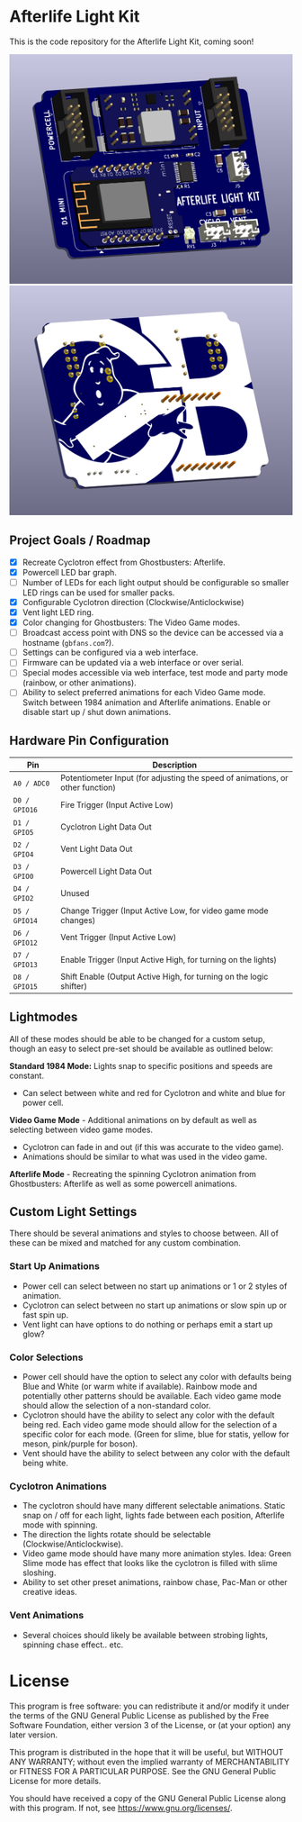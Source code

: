 # Afterlife Light Kit
This is the code repository for the Afterlife Light Kit, coming soon!

![PCB: Front](HARDWARE/images/afterlife-pcb.png)
![PCB: Back](HARDWARE/images/afterlife-pcb2.png)

## Project Goals / Roadmap
- [X] Recreate Cyclotron effect from Ghostbusters: Afterlife.
- [X] Powercell LED bar graph.
- [ ] Number of LEDs for each light output should be configurable so smaller LED rings can be used for smaller packs.
- [X] Configurable Cyclotron direction (Clockwise/Anticlockwise)
- [X] Vent light LED ring.
- [X] Color changing for Ghostbusters: The Video Game modes.
- [ ] Broadcast access point with DNS so the device can be accessed via a hostname (`gbfans.com`?).
- [ ] Settings can be configured via a web interface.
- [ ] Firmware can be updated via a web interface or over serial.
- [ ] Special modes accessible via web interface, test mode and party mode (rainbow, or other animations).
- [ ] Ability to select preferred animations for each Video Game mode. Switch between 1984 animation and Afterlife animations. Enable or disable start up / shut down animations.

## Hardware Pin Configuration
|    Pin    | Description |
| --------- | ----------- |
| `A0 / ADC0` | Potentiometer Input (for adjusting the speed of animations, or other function) |
| `D0 / GPIO16` | Fire Trigger (Input Active Low) |
| `D1 / GPIO5` | Cyclotron Light Data Out |
| `D2 / GPIO4` | Vent Light Data Out |
| `D3 / GPIO0` | Powercell Light Data Out |
| `D4 / GPIO2` | Unused |
| `D5 / GPIO14` | Change Trigger (Input Active Low, for video game mode changes) |
| `D6 / GPIO12` | Vent Trigger (Input Active Low) |
| `D7 / GPIO13` | Enable Trigger (Input Active High, for turning on the lights) |
| `D8 / GPIO15` | Shift Enable (Output Active High, for turning on the logic shifter) |

## Lightmodes

All of these modes should be able to be changed for a custom setup, though an easy to select pre-set should be available as outlined below:

**Standard 1984 Mode:** Lights snap to specific positions and speeds are constant.
 - Can select between white and red for Cyclotron and white and blue for power cell.

**Video Game Mode** - Additional animations on by default as well as selecting between video game modes.
 - Cyclotron can fade in and out (if this was accurate to the video game).
 - Animations should be similar to what was used in the video game.

**Afterlife Mode** - Recreating the spinning Cyclotron animation from Ghostbusters: Afterlife as well as some powercell animations.

## Custom Light Settings

There should be several animations and styles to choose between. All of these can be mixed and matched for any custom combination.

### Start Up Animations

- Power cell can select between no start up animations or 1 or 2 styles of animation.
- Cyclotron can select between no start up animations or slow spin up or fast spin up.
- Vent light can have options to do nothing or perhaps emit a start up glow?

### Color Selections

- Power cell should have the option to select any color with defaults being Blue and White (or warm white if available). Rainbow mode and potentially other patterns should be available. Each video game mode should allow the selection of a non-standard color.
- Cyclotron should have the ability to select any color with the default being red. Each video game mode should allow for the selection of a specific color for each mode. (Green for slime, blue for statis, yellow for meson, pink/purple for boson).
- Vent should have the ability to select between any color with the default being white.

### Cyclotron Animations

- The cyclotron should have many different selectable animations. Static snap on / off for each light, lights fade between each position, Afterlife mode with spinning.
- The direction the lights rotate should be selectable (Clockwise/Anticlockwise).
- Video game mode should have many more animation styles. Idea: Green Slime mode has effect that looks like the cyclotron is filled with slime sloshing.
- Ability to set other preset animations, rainbow chase, Pac-Man or other creative ideas.

### Vent Animations

- Several choices should likely be available between strobing lights, spinning chase effect.. etc.

# License

This program is free software: you can redistribute it and/or modify it under the terms of the GNU General Public License as published by the Free Software Foundation, either version 3 of the License, or (at your option) any later version.

This program is distributed in the hope that it will be useful, but WITHOUT ANY WARRANTY; without even the implied warranty of MERCHANTABILITY or FITNESS FOR A PARTICULAR PURPOSE. See the GNU General Public License for more details.

You should have received a copy of the GNU General Public License along with this program. If not, see <https://www.gnu.org/licenses/>.
